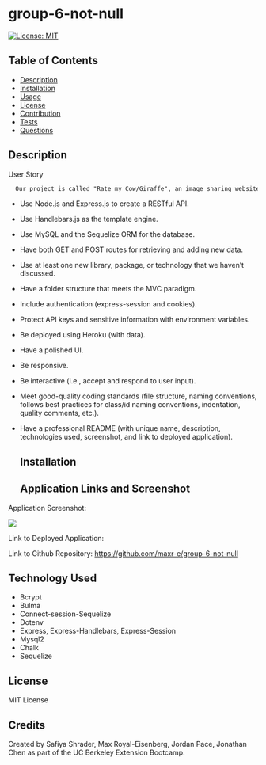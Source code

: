 # group-6-not-null
  [![License: MIT](https://img.shields.io/badge/License-MIT-yellow.svg)](https://opensource.org/license/mit-0/)

  ## Table of Contents
  * [Description](#description)
  * [Installation](#installation)
  * [Usage](#usage)
  * [License](#license)
  * [Contribution](#contribution)
  * [Tests](#test)
  * [Questions](#questions)

  ## Description
  User Story

```md
  Our project is called "Rate my Cow/Giraffe", an image sharing website dedicated to cows and giraffes. Users can sign up by entering a username, password, email address, and age. The user's data will be saved and they will be able to join the community. Once logged in, users may create their own posts consisting of a title, description, and an image of their choice. The profile page allows the user to view their own posts. Other users may log in and view everyone's posts on the community reviews page. They can also click on another user's post and leave a comment. 
```


* Use Node.js and Express.js to create a RESTful API.

* Use Handlebars.js as the template engine.

* Use MySQL and the Sequelize ORM for the database.

* Have both GET and POST routes for retrieving and adding new data.

* Use at least one new library, package, or technology that we haven’t discussed.

* Have a folder structure that meets the MVC paradigm.

* Include authentication (express-session and cookies).

* Protect API keys and sensitive information with environment variables.

* Be deployed using Heroku (with data).

* Have a polished UI.

* Be responsive.

* Be interactive (i.e., accept and respond to user input).

* Meet good-quality coding standards (file structure, naming conventions, follows best practices for class/id naming conventions, indentation, quality comments, etc.).

* Have a professional README (with unique name, description, technologies used, screenshot, and link to deployed application).

  ## Installation

  ## Application Links and Screenshot
Application Screenshot:

<img src="images/demo.PNG">

Link to Deployed Application: 

Link to Github Repository: https://github.com/maxr-e/group-6-not-null

  ## Technology Used
  * Bcrypt
  * Bulma
  * Connect-session-Sequelize
  * Dotenv
  * Express, Express-Handlebars, Express-Session
  * Mysql2
  * Chalk
  * Sequelize
  
  ## License
  MIT License

  ## Credits
  Created by Safiya Shrader, Max Royal-Eisenberg, Jordan Pace, Jonathan Chen as part of the UC Berkeley Extension Bootcamp.
